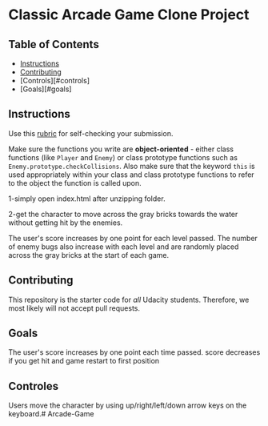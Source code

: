# Classic Arcade Game Clone Project

## Table of Contents

- [Instructions](#instructions)
- [Contributing](#contributing)
- [Controls][#controls]
- [Goals][#goals]
## Instructions


Use this [rubric](https://review.udacity.com/#!/rubrics/15/view) for self-checking your submission.

Make sure the functions you write are **object-oriented** - either class functions (like `Player` and `Enemy`) or class prototype functions such as `Enemy.prototype.checkCollisions`. Also make sure that the keyword `this` is used appropriately within your class and class prototype functions to refer to the object the function is called upon.

1-simply open index.html after unzipping folder.

2-get the character to move across the gray bricks towards the water without getting hit by the enemies.

The user's score increases by one point for each level passed. The number of enemy bugs also increase with each level and are randomly placed across the gray bricks at the start of each game.


## Contributing

This repository is the starter code for _all_ Udacity students. Therefore, we most likely will not accept pull requests.


## Goals

The user's score increases by one point each time passed. score decreases if you get hit and game restart to first position

 
## Controles

Users move the character by using  up/right/left/down arrow keys on the keyboard.# Arcade-Game
